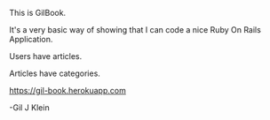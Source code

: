 This is GilBook.

It's a very basic way of showing that I can code a nice Ruby On Rails Application.

Users have articles.

Articles have categories.

https://gil-book.herokuapp.com


-Gil J Klein